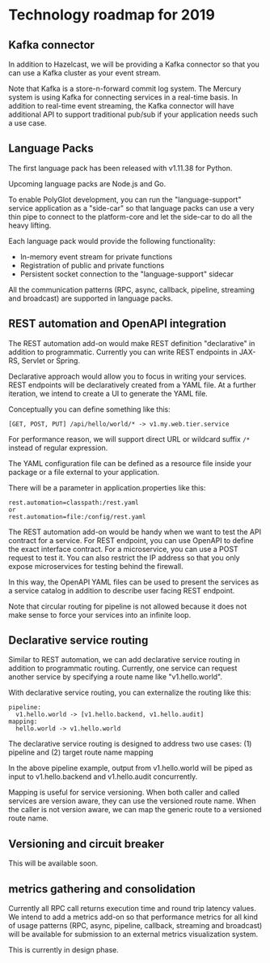 # Technology roadmap for 2019

## Kafka connector

In addition to Hazelcast, we will be providing a Kafka connector so that you can use a Kafka cluster as your event stream.

Note that Kafka is a store-n-forward commit log system. The Mercury system is using Kafka for connecting services in a real-time basis. In addition to real-time event streaming, the Kafka connector will have additional API to support traditional pub/sub if your application needs such a use case.

## Language Packs

The first language pack has been released with v1.11.38 for Python.

Upcoming language packs are Node.js and Go. 

To enable PolyGlot development, you can run the "language-support" service application as a "side-car" so that language packs can use a very thin pipe to connect to the platform-core and let the side-car to do all the heavy lifting.

Each language pack would provide the following functionality:
- In-memory event stream for private functions
- Registration of public and private functions
- Persistent socket connection to the "language-support" sidecar

All the communication patterns (RPC, async, callback, pipeline, streaming and broadcast) are supported in language packs.

## REST automation and OpenAPI integration

The REST automation add-on would make REST definition "declarative" in addition to programmatic. Currently you can write REST endpoints in JAX-RS, Servlet or Spring.

Declarative approach would allow you to focus in writing your services. REST endpoints will be declaratively created from a YAML file. At a further iteration, we intend to create a UI to generate the YAML file.

Conceptually you can define something like this:

```
[GET, POST, PUT] /api/hello/world/* -> v1.my.web.tier.service
```

For performance reason, we will support direct URL or wildcard suffix `/*` instead of regular expression.

The YAML configuration file can be defined as a resource file inside your package or a file external to your application.

There will be a parameter in application.properties like this:

```
rest.automation=classpath:/rest.yaml
or
rest.automation=file:/config/rest.yaml
```

The REST automation add-on would be handy when we want to test the API contract for a service. For REST endpoint, you can use OpenAPI to define the exact interface contract. For a microservice, you can use a POST request to test it. You can also restrict the IP address so that you only expose microservices for testing behind the firewall.

In this way, the OpenAPI YAML files can be used to present the services as a service catalog in addition to describe user facing REST endpoint.

Note that circular routing for pipeline is not allowed because it does not make sense to force your services into an infinite loop.

## Declarative service routing

Similar to REST automation, we can add declarative service routing in addition to programmatic routing. Currently, one service can request another service by specifying a route name like "v1.hello.world".

With declarative service routing, you can externalize the routing like this:

```
pipeline:
  v1.hello.world -> [v1.hello.backend, v1.hello.audit]
mapping:
  hello.world -> v1.hello.world
```

The declarative service routing is designed to address two use cases: (1) pipeline and (2) target route name mapping

In the above pipeline example, output from v1.hello.world will be piped as input to v1.hello.backend and v1.hello.audit concurrently.

Mapping is useful for service versioning. When both caller and called services are version aware, they can use the versioned route name. When the caller is not version aware, we can map the generic route to a versioned route name.


## Versioning and circuit breaker

This will be available soon.

## metrics gathering and consolidation

Currently all RPC call returns execution time and round trip latency values. We intend to add a metrics add-on so that performance metrics for all kind of usage patterns (RPC, async, pipeline, callback, streaming and broadcast) will be available for submission to an external metrics visualization system.

This is currently in design phase.



